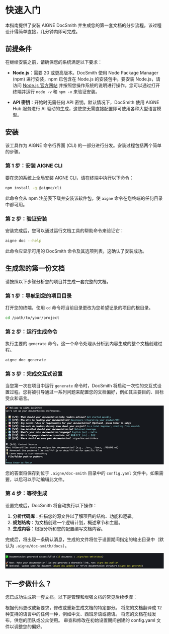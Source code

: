 # 快速入门

本指南提供了安装 AIGNE DocSmith 并生成您的第一套文档的分步流程。该过程设计得简单直接，几分钟内即可完成。

## 前提条件

在继续安装之前，请确保您的系统满足以下要求：

*   **Node.js**：需要 20 或更高版本。DocSmith 使用 Node Package Manager (npm) 进行安装，npm 已包含在 Node.js 的安装包中。要安装 Node.js，请访问 [Node.js 官方网站](https://nodejs.org/) 并按照您操作系统的说明进行操作。您可以通过打开终端并运行 `node -v` 和 `npm -v` 来验证安装。

*   **API 密钥**：开始时无需任何 API 密钥。默认情况下，DocSmith 使用 AIGNE Hub 服务进行 AI 驱动的生成，这使您无需直接配置即可使用各种大型语言模型。

## 安装

该工具作为 AIGNE 命令行界面 (CLI) 的一部分进行分发。安装过程包括两个简单的步骤。

### 第 1 步：安装 AIGNE CLI

要在您的系统上全局安装 AIGNE CLI，请在终端中执行以下命令：

```bash title="安装 AIGNE CLI" icon=logos:npm-icon
npm install -g @aigne/cli
```

此命令会从 npm 注册表下载并安装该软件包，使 `aigne` 命令在您终端的任何目录中都可用。

### 第 2 步：验证安装

安装完成后，您可以通过运行文档工具的帮助命令来验证它：

```bash title="验证安装"
aigne doc --help
```

此命令应显示可用的 DocSmith 命令及其选项列表，这确认了安装成功。

## 生成您的第一份文档

请按照以下步骤分析您的项目并生成一套完整的文档。

### 第 1 步：导航到您的项目目录

打开您的终端，使用 `cd` 命令将当前目录更改为您希望记录的项目的根目录。

```bash title="更改目录" icon=mdi:folder-open
cd /path/to/your/project
```

### 第 2 步：运行生成命令

执行主要的 `generate` 命令。这一个命令处理从分析到内容生成的整个文档创建过程。

```bash title="运行生成命令"
aigne doc generate
```

### 第 3 步：完成交互式设置

当您第一次在项目中运行 `generate` 命令时，DocSmith 将启动一次性的交互式设置过程。您将被引导通过一系列问题来配置您的文档偏好，例如其主要目的、目标受众和语言。

![交互式设置过程的屏幕截图](../assets/screenshots/doc-complete-setup.png)

您的答案将保存到位于 `.aigne/doc-smith` 目录中的 `config.yaml` 文件中。如果需要，以后可以手动编辑此文件。

### 第 4 步：等待生成

设置完成后，DocSmith 将自动执行以下操作：

1.  **分析代码库**：扫描您的源文件以了解项目的结构、功能和逻辑。
2.  **规划结构**：为文档创建一个逻辑计划，概述章节和主题。
3.  **生成内容**：根据分析和您的配置编写文档内容。

完成后，将出现一条确认消息，生成的文件将位于设置期间指定的输出目录中（默认为 `.aigne/doc-smith/docs`）。

![生成成功后的消息屏幕截图](../assets/screenshots/doc-generated-successfully.png)

## 下一步做什么？

您已成功生成第一套文档。以下是管理和增强文档的常见后续步骤：

<x-cards data-columns="2">
  <x-card data-title="更新文档" data-icon="lucide:refresh-cw" data-href="/guides/updating-documentation">
    根据代码更改或新要求，修改或重新生成文档的特定部分。
  </x-card>
  <x-card data-title="翻译文档" data-icon="lucide:languages" data-href="/guides/translating-documentation">
    将您的文档翻译成 12 种支持的语言中的任何一种，例如中文、西班牙语或德语。
  </x-card>
  <x-card data-title="发布您的文档" data-icon="lucide:rocket" data-href="/guides/publishing-your-docs">
    将您的文档在线发布，供您的团队或公众使用。
  </x-card>
  <x-card data-title="审查配置" data-icon="lucide:settings" data-href="/configuration/initial-setup">
    审查和修改在初始设置期间创建的 config.yaml 文件以调整您的偏好。
  </x-card>
</x-cards>